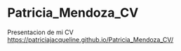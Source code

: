 # Patricia_Mendoza_CV
Presentacion de mi CV https://patriciajacqueline.github.io/Patricia_Mendoza_CV/
